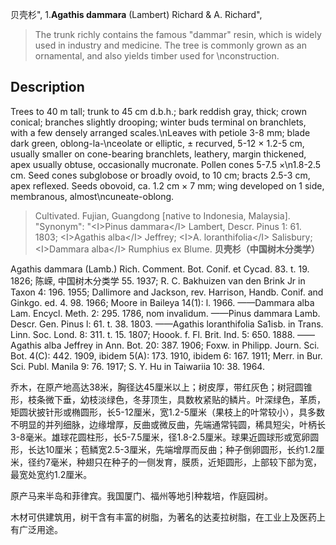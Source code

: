 贝壳杉",
1.**Agathis dammara** (Lambert) Richard & A. Richard",

> The trunk richly contains the famous \"dammar\" resin, which is widely used in industry and medicine. The tree is commonly grown as an ornamental, and also yields timber used for \nconstruction.

## Description
Trees to 40 m tall; trunk to 45 cm d.b.h.; bark reddish gray, thick; crown conical; branches slightly drooping; winter buds terminal on branchlets, with a few densely arranged scales.\nLeaves with petiole 3-8 mm; blade dark green, oblong-la-\nceolate or elliptic, ± recurved, 5-12 × 1.2-5 cm, usually smaller on cone-bearing branchlets, leathery, margin thickened, apex usually obtuse, occasionally mucronate. Pollen cones 5-7.5 ×\n1.8-2.5 cm. Seed cones subglobose or broadly ovoid, to 10 cm; bracts 2.5-3 cm, apex reflexed. Seeds obovoid, ca. 1.2 cm × 7 mm; wing developed on 1 side, membranous, almost\ncuneate-oblong.

> Cultivated. Fujian, Guangdong [native to Indonesia, Malaysia].
  "Synonym": "&lt;I&gt;Pinus dammara&lt;/I&gt; Lambert, Descr. Pinus 1: 61. 1803; &lt;I&gt;Agathis alba&lt;/I&gt; Jeffrey; &lt;I&gt;A. loranthifolia&lt;/I&gt; Salisbury; &lt;I&gt;Dammara alba&lt;/I&gt; Rumphius ex Blume.
**贝壳杉（中国树木分类学）**

Agathis dammara (Lamb.) Rich. Comment. Bot. Conif. et Cycad. 83. t. 19. 1826; 陈嵘, 中国树木分类学 55. 1937; R. C. Bakhuizen van den Brink Jr in Taxon 4: 196. 1955; Dallimore and Jackson, rev. Harrison, Handb. Conif. and Ginkgo. ed. 4. 98. 1966; Moore in Baileya 14(1): l. 1966. ——Dammara alba Lam. Encycl. Meth. 2: 295. 1786, nom invalidum. ——Pinus dammara Lamb. Descr. Gen. Pinus l: 61. t. 38. 1803. ——Agathis loranthifolia Sa1isb. in Trans. Linn. Soc. Lond. 8: 311. t. 15. 1807; Hoook. f. Fl. Brit. Ind. 5: 650. 1888. ——Agathis alba Jeffrey in Ann. Bot. 20: 387. 1906; Foxw. in Philipp. Journ. Sci. Bot. 4(C): 442. 1909, ibidem 5(A): 173. 1910, ibidem 6: 167. 1911; Merr. in Bur. Sci. Publ. Manila 9: 76. 1917; S. Y. Hu in Taiwariia 10: 38. 1964.

乔木，在原产地高达38米，胸径达45厘米以上；树皮厚，带红灰色；树冠圆锥形，枝条微下垂，幼枝淡绿色，冬芽顶生，具数枚紧贴的鳞片。叶深绿色，革质，矩圆状披针形或椭圆形，长5-12厘米，宽1.2-5厘米（果枝上的叶常较小），具多数不明显的并列细脉，边缘增厚，反曲或微反曲，先端通常钝圆，稀具短尖，叶柄长3-8毫米。雄球花圆柱形，长5-7.5厘米，径1.8-2.5厘米。球果近圆球形或宽卵圆形，长达10厘米；苞鳞宽2.5-3厘米，先端增厚而反曲；种子倒卵圆形，长约1.2厘米，径约7毫米，种翅只在种子的一侧发育，膜质，近矩圆形，上部较下部为宽，最宽处宽约1.2厘米。

原产马来半岛和菲律宾。我国厦门、福州等地引种栽培，作庭园树。

木材可供建筑用，树干含有丰富的树脂，为著名的达麦拉树脂，在工业上及医药上有广泛用途。
